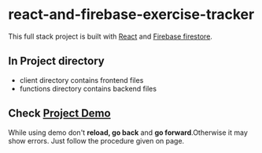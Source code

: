# react-and-firebase-exercise-tracker

This full stack project is built with [React](https://reactjs.org/) and [Firebase firestore](https://firebase.google.com/docs/firestore).

## In Project directory
* client directory contains frontend files
* functions directory contains backend files


## Check [Project Demo](https://arun-pratap.github.io/react-and-firebase-exercise-tracker/)
While using demo don't <b>reload, go back</b> and <b>go forward</b>.Otherwise it may show errors. 
Just follow the procedure given on page.
